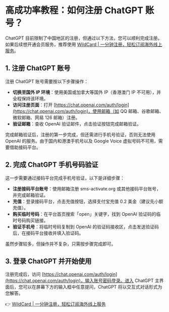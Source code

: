 # 高成功率教程：如何注册 ChatGPT 账号？

ChatGPT 目前限制了中国地区的注册，但通过以下方法，您可以顺利完成注册。如果后续想开通会员服务，推荐使用 [WildCard | 一分钟注册，轻松订阅海外线上服务](https://bbtdd.com/WildCard)。

## 1. 注册 ChatGPT 账号

注册 ChatGPT 账号需要按以下步骤操作：

- **切换至国外 IP 环境**：使用美国或加拿大等国外 IP（香港澳门 IP 不可用），并全程保持该环境。
- **访问注册页面**：打开 [https://chat.openai.com/auth/login](https://chat.openai.com/auth/login)，使用邮箱（如 QQ 邮箱、谷歌邮箱、微软邮箱、网易 126 邮箱）注册。
- **验证邮箱**：查收 OpenAI 验证邮件，点击验证按钮完成邮箱验证。

完成邮箱验证后，注册的第一步完成，但还需进行手机号验证，否则无法使用 OpenAI 的服务。由于国内和港澳手机号以及 Google Voice 虚拟号码不可用，需要借助接码平台。

## 2. 完成 ChatGPT 手机号码验证

这一步需要通过接码平台完成手机号验证，以下是详细步骤：

- **注册接码平台账号**：使用邮箱注册 sms-activate.org 或其他接码平台账号，并完成邮箱验证。
- **充值**：登录接码平台，点击充值按钮，选择支付宝充值 0.2 美金（建议先小额充值）。
- **购买临时号码**：在平台首页搜索「open」关键字，找到 OpenAI 验证码的临时号码购买链接。
- **验证手机号**：将临时号码复制到 OpenAI 的验证码接收区，点击发送验证码后，在接码平台接收并填入验证码。

虽然步骤较多，但操作并不复杂，只需按步骤完成即可。

## 3. 登录 ChatGPT 并开始使用

注册完成后，访问 [https://chat.openai.com/auth/login](https://chat.openai.com/auth/login)，输入账号密码登录。进入 ChatGPT 主界面后，您可以在屏幕下方的输入框中任意提问，ChatGPT 将以交互式对话形式为您解答。

👉 [WildCard | 一分钟注册，轻松订阅海外线上服务](https://bbtdd.com/WildCard)